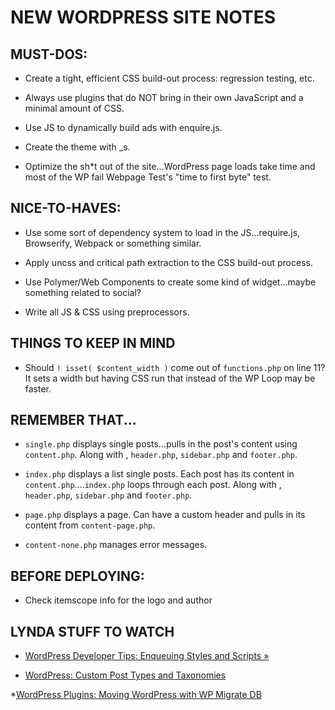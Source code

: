 # NEW WORDPRESS SITE NOTES

## MUST-DOS:

* Create a tight, efficient CSS build-out process: regression testing, etc.

* Always use plugins that do NOT bring in their own JavaScript and a minimal amount of CSS.

* Use JS to dynamically build ads with enquire.js.

* Create the theme with _s.

* Optimize the sh*t out of the site...WordPress page loads take time and most of the WP fail Webpage Test's "time to first byte" test.

## NICE-TO-HAVES:

* Use some sort of dependency system to load in the JS...require.js, Browserify, Webpack or something similar.

* Apply uncss and critical path extraction to the CSS build-out process.

* Use Polymer/Web Components to create some kind of widget...maybe something related to social?

* Write all JS & CSS using preprocessors.


## THINGS TO KEEP IN MIND

* Should `! isset( $content_width )` come out of `functions.php` on line 11? It sets a width but having CSS run that instead of the WP Loop may be faster.

## REMEMBER THAT...

* `single.php` displays single posts...pulls in the post's content using `content.php`. Along with , `header.php`, `sidebar.php` and `footer.php`.

* `index.php` displays a list single posts. Each post has its content in `content.php`....`index.php` loops through each post. Along with , `header.php`, `sidebar.php` and `footer.php`.

* `page.php` displays a page. Can have a custom header and pulls in its content from `content-page.php`.

* `content-none.php` manages error messages.


## BEFORE DEPLOYING:

* Check itemscope info for the logo and author

## LYNDA STUFF TO WATCH
* [WordPress Developer Tips: Enqueuing Styles and Scripts &raquo;](http://www.lynda.com/WordPress-tutorials/WordPress-Developer-Tips-Enqueuing-Styles-Scripts/169879-2.html)

* [WordPress: Custom Post Types and Taxonomies](http://www.lynda.com/WordPress-tutorials/WordPress-Custom-Post-Types-Taxonomies/163113-2.html)

*[WordPress Plugins: Moving WordPress with WP Migrate DB](http://www.lynda.com/course-tutorials/Plugins-Moving-WordPress-Migrate-DB-Pro/361683-2.html)